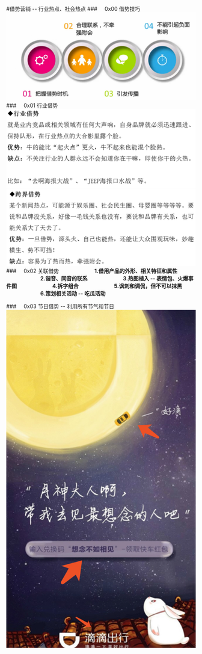 #借势营销 -- 行业热点、社会热点
###&nbsp;&nbsp;&nbsp;&nbsp;&nbsp;0x00 借势技巧
![](/assets/WX20190328-164747@2x.png)
###&nbsp;&nbsp;&nbsp;&nbsp;&nbsp;0x01 行业借势
![](/assets/WX20190328-155135@2x.png)
![](/assets/WX20190328-155814@2x.png)
###&nbsp;&nbsp;&nbsp;&nbsp;&nbsp;0x02 关联借势 
&nbsp;&nbsp;&nbsp;&nbsp;&nbsp;&nbsp;&nbsp;&nbsp;&nbsp;&nbsp;&nbsp;&nbsp;&nbsp;&nbsp;&nbsp;&nbsp;&nbsp;&nbsp;&nbsp;&nbsp;&nbsp;&nbsp;&nbsp;**1.借用产品的外形、相关特征和属性**
&nbsp;&nbsp;&nbsp;&nbsp;&nbsp;&nbsp;&nbsp;&nbsp;&nbsp;&nbsp;&nbsp;&nbsp;&nbsp;&nbsp;&nbsp;&nbsp;&nbsp;&nbsp;&nbsp;&nbsp;&nbsp;&nbsp;&nbsp;**2.谐音、同音的联系**
&nbsp;&nbsp;&nbsp;&nbsp;&nbsp;&nbsp;&nbsp;&nbsp;&nbsp;&nbsp;&nbsp;&nbsp;&nbsp;&nbsp;&nbsp;&nbsp;&nbsp;&nbsp;&nbsp;&nbsp;&nbsp;&nbsp;&nbsp;**3.热图植入 -- 表情包、火爆事件图**
&nbsp;&nbsp;&nbsp;&nbsp;&nbsp;&nbsp;&nbsp;&nbsp;&nbsp;&nbsp;&nbsp;&nbsp;&nbsp;&nbsp;&nbsp;&nbsp;&nbsp;&nbsp;&nbsp;&nbsp;&nbsp;&nbsp;&nbsp;**4.拆字组合**
&nbsp;&nbsp;&nbsp;&nbsp;&nbsp;&nbsp;&nbsp;&nbsp;&nbsp;&nbsp;&nbsp;&nbsp;&nbsp;&nbsp;&nbsp;&nbsp;&nbsp;&nbsp;&nbsp;&nbsp;&nbsp;&nbsp;&nbsp;**5.讽刺和调侃，但不可以抹黑**
&nbsp;&nbsp;&nbsp;&nbsp;&nbsp;&nbsp;&nbsp;&nbsp;&nbsp;&nbsp;&nbsp;&nbsp;&nbsp;&nbsp;&nbsp;&nbsp;&nbsp;&nbsp;&nbsp;&nbsp;&nbsp;&nbsp;&nbsp;**6.策划相关活动 -- 吃瓜活动**























###&nbsp;&nbsp;&nbsp;&nbsp;&nbsp;0x03 节日借势 -- 利用所有节气和节日
![](/assets/WX20190328-160951@2x.jpg)



